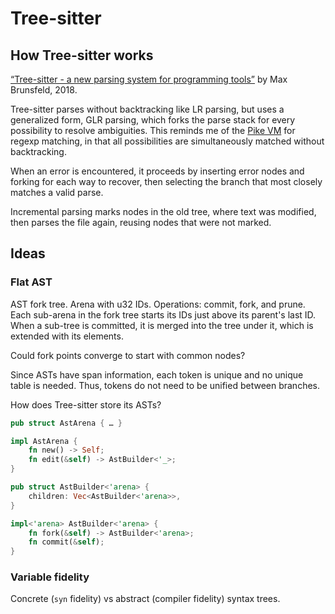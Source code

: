 # Tree-sitter

## How Tree-sitter works

[“Tree-sitter - a new parsing system for programming tools”](https://www.youtube.com/watch?v=Jes3bD6P0To)
by Max Brunsfeld, 2018.

Tree-sitter parses without backtracking like LR parsing, but uses a generalized
form, GLR parsing, which forks the parse stack for every possibility to resolve
ambiguities. This reminds me of the [Pike VM](https://swtch.com/~rsc/regexp/regexp2.html)
for regexp matching, in that all possibilities are simultaneously matched
without backtracking.

When an error is encountered, it proceeds by inserting error nodes and forking
for each way to recover, then selecting the branch that most closely matches a
valid parse.

Incremental parsing marks nodes in the old tree, where text was modified, then
parses the file again, reusing nodes that were not marked.

## Ideas

### Flat AST

AST fork tree. Arena with u32 IDs. Operations: commit, fork, and prune. Each
sub-arena in the fork tree starts its IDs just above its parent's last ID. When
a sub-tree is committed, it is merged into the tree under it, which is extended
with its elements.

Could fork points converge to start with common nodes?

Since ASTs have span information, each token is unique and no unique table is
needed. Thus, tokens do not need to be unified between branches.

How does Tree-sitter store its ASTs?

```rust
pub struct AstArena { … }

impl AstArena {
    fn new() -> Self;
    fn edit(&self) -> AstBuilder<'_>;
}

pub struct AstBuilder<'arena> {
    children: Vec<AstBuilder<'arena>>,
}

impl<'arena> AstBuilder<'arena> {
    fn fork(&self) -> AstBuilder<'arena>;
    fn commit(&self);
}
```

### Variable fidelity

Concrete (`syn` fidelity) vs abstract (compiler fidelity) syntax trees.
